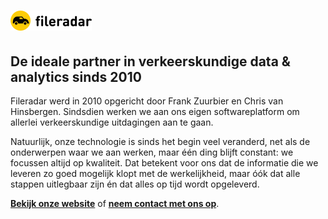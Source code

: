# [![Fileradar](logo.png)](https://fileradar.nl/)

## De ideale partner in verkeerskundige data & analytics sinds 2010

Fileradar werd in 2010 opgericht door Frank Zuurbier en Chris van Hinsbergen. Sindsdien werken we aan ons eigen softwareplatform om allerlei verkeerskundige uitdagingen aan te gaan.

Natuurlijk, onze technologie is sinds het begin veel veranderd, net als de onderwerpen waar we aan werken, maar één ding blijft constant: we focussen altijd op kwaliteit. Dat betekent voor ons dat de informatie die we leveren zo goed mogelijk klopt met de werkelijkheid, maar óók dat alle stappen uitlegbaar zijn én dat alles op tijd wordt opgeleverd.

**[Bekijk onze website](https://fileradar.nl/)** of **[neem contact met ons op](https://fileradar.nl/contact/)**.
